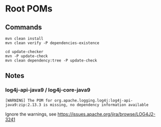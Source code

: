 # Root POMs

## Commands

```
mvn clean install
mvn clean verify -P dependencies-existence

cd update-checker
mvn -P update-check
mvn clean dependency:tree -P update-check
```

## Notes

### log4j-api-java9 / log4j-core-java9

`[WARNING] The POM for org.apache.logging.log4j:log4j-api-java9:zip:2.13.3 is missing, no dependency information available`

Ignore the warnings, see <https://issues.apache.org/jira/browse/LOG4J2-3241>
